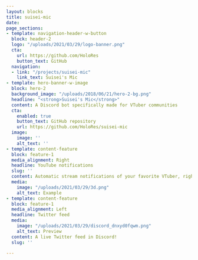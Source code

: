 ```yaml
---
layout: blocks
title: suisei-mic
date: 
page_sections:
- template: navigation-header-w-button
  block: header-2
  logo: "/uploads/2021/03/29/logo-banner.png"
  cta:
    url: https://github.com/HoloRes
    button_text: GitHub
  navigation:
  - link: "/projects/suisei-mic"
    link_text: Suisei's Mic
- template: hero-banner-w-image
  block: hero-2
  background_image: "/uploads/2018/06/21/hero-2-bg.png"
  headline: "<strong>Suisei's Mic</strong>"
  content: A Discord bot specifically made for VTuber communities
  cta:
    enabled: true
    button_text: GitHub repository
    url: https://github.com/HoloRes/suisei-mic
  image:
    image: ''
    alt_text: ''
- template: content-feature
  block: feature-1
  media_alignment: Right
  headline: YouTube notifications
  slug: ''
  content: Automatic stream notifications of your favorite VTuber, right in Discord!
  media:
    image: "/uploads/2021/03/29/3d.png"
    alt_text: Example
- template: content-feature
  block: feature-1
  media_alignment: Left
  headline: Twitter feed
  media:
    image: "/uploads/2021/03/29/discord_dnxyd0fqwm.png"
    alt_text: Preview
  content: A live Twitter feed in Discord!
  slug: ''

---
```


